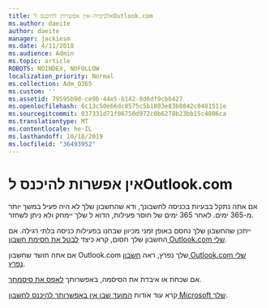```yaml
---
title: אלכימיה-אין אפשרות להיכנס לOutlook.com
ms.author: daeite
author: daeite
manager: jackiesm
ms.date: 4/11/2018
ms.audience: Admin
ms.topic: article
ROBOTS: NOINDEX, NOFOLLOW
localization_priority: Normal
ms.collection: Adm_O365
ms.custom: ''
ms.assetid: 79595b9d-ce9b-44e5-b142-8d6df9cbb427
ms.openlocfilehash: 6c13c50e66dc8575c5b1803e83b8842c0481511e
ms.sourcegitcommit: 037331d71f06750d972c0b6278b23bb15c4806ca
ms.translationtype: MT
ms.contentlocale: he-IL
ms.lasthandoff: 10/18/2019
ms.locfileid: "36493952"
---
```

# <a name="cant-sign-in-to-outlookcom"></a>אין אפשרות להיכנס לOutlook.com

אם אתה נתקל בבעיות בכניסה לחשבונך, ודא שהחשבון שלך לא היה פעיל במשך יותר מ-365 ימים. לאחר 365 ימים של חוסר פעילות, הדוא ל שלך יימחק ולא ניתן לשחזר.
  
ייתכן שהחשבון שלך נחסם באופן זמני מכיוון שבחנו בפעילות כניסה בלתי רגילה. אם החשבון שלך חסום, קרא כיצד [לבטל את חסימת חשבון Outlook.com שלי](https://support.office.com/article/f4ad2701-d166-4d8b-8a6a-9af2a1f8a4c4.aspx). 
  
אם אתה חושד שחשבון Outlook.com שלך נפרץ, ראה [חשבון Outlook.com שלי נפרץ](https://support.office.com/article/35993ac5-ac2f-494e-aacb-5232dda453d8.aspx).
  
אם שכחת או איבדת את הסיסמה, באפשרותך [לאפס את סיסמתך](https://go.microsoft.com/fwlink/p/?LinkID=242804).
  
קרא עוד אודות [המועד שבו אין באפשרותך להיכנס לחשבון Microsoft שלך](https://go.microsoft.com/fwlink/p/?linkid=837479).
  

